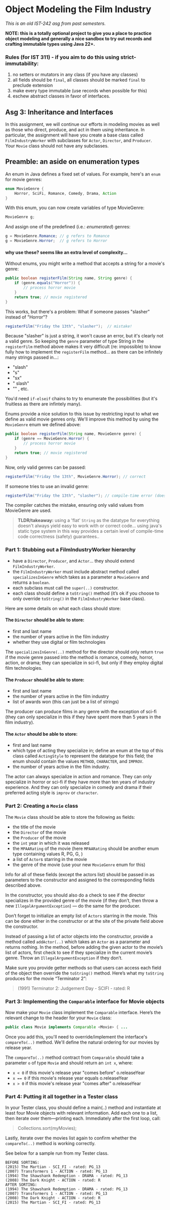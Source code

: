 # Object Modeling the Film Industry 

*This is an old IST-242 asg from past semesters.*

**NOTE: this is a totally optional project to give you a place to practice object modeling 
and generally a nice sandbox to try out records and crafting immutable types using Java 22+.**

### Rules (for IST 311) - if you aim to do this using strict-immutability:
1. no setters or mutators in any class (if you have any classes) 
2. all fields should be `final`, all classes should be marked `final` to preclude extension
3. make every type immutable (use records when possible for this) 
4. eschew abstract classes in favor of interfaces.

## Asg 3: Inheritance and Interfaces

In this assignment, we will continue our efforts in modeling movies as well as those who direct, produce, and act in them using inheritance. In particular, the assignment will have you create a base class called `FilmIndustryWorker` with subclasses for `Actor`, `Director`, and `Producer`.  
Your `Movie` class should not have any subclasses.  

## Preamble: an aside on enumeration types

An enum in Java defines a fixed set of values. For example, here's an `enum` for movie genres:

```java
enum MovieGenre {
    Horror, SciFi, Romance, Comedy, Drama, Action
}
```

With this enum, you can now create variables of type MovieGenre:

```java
MovieGenre g;
```

And assign one of the predefined (i.e.: *enumerated*) genres:

```java
g = MovieGenre.Romance; // g refers to Romance
g = MovieGenre.Horror;  // g refers to Horror
```

#### why use these? seems like an extra level of complexity...

Without enums, you might write a method that accepts a string for a movie's genre:

```java
public boolean registerFilm(String name, String genre) {
    if (genre.equals("Horror")) {
        // process horror movie
    }
    return true; // movie registered
}
```

This works, but there's a problem: What if someone passes "slasher" instead of "Horror"?

```java
registerFilm("Friday the 13th", "slasher");  // mistake!
```

Because "slasher" is just a string, it won't cause an error, but it's clearly not a valid genre. 
So keeping the `genre` parameter of type String in the `registerFilm` method above makes it very difficult (re: impossible)
to know fully how to implement the `registerFilm` method... as there can be infinitely many strings passed in...:
* "slash"
* "s"
* "sx"
* " slash"
* "" , etc.

You'd need `if-elseif` chains to try to enumerate the possibilities (but it's fruitless as there are infintely many).

Enums provide a nice solution to this issue by restricting input to what we define as valid movie genres only. We'll improve this
method by using the `MovieGenre` enum we defined above:

```java
public boolean registerFilm(String name, MovieGenre genre) {
    if (genre == MovieGenre.Horror) {
        // process horror movie
    }
    return true; // movie registered
}
```
Now, only valid genres can be passed:

```java
registerFilm("Friday the 13th", MovieGenre.Horror); // correct
```

If someone tries to use an invalid genre:

```java
registerFilm("Friday the 13th", "slasher"); // compile-time error (doesn't even start executing your code)!
```

The compiler catches the mistake, ensuring only valid values from MovieGenre are used.

> **TLDR/takeaway:** using a 'flat' `String` as the datatype for everything doesn't always yield
> easy to work with or correct code... using java's static type system in this way provides a certain level of
> compile-time code correctness (safety) guarantees..

### Part 1: Stubbing out a FilmIndustryWorker hierarchy  

- have a `Director`, `Producer`, and `Actor`... they should extend `FilmIndustryWorker`.
- the `FilmIndustryWorker` must include abstract method called `specializesInGenre` which takes as a parameter a `MovieGenre` and returns a `boolean`.
- each subclass must call the `super(..)` constructor.
- each class should define a `toString()` method (it’s ok if you choose to only override `toString()` in the `FilmIndustryWorker` base class).

Here are some details on what each class should store:

#### The `Director` should be able to store:

- first and last name
- the number of years active in the film industry
- whether they use digital or film technologies

The `specializesInGenre(..)` method for the director should only return `true` if the movie genre passed into the method is romance, comedy, horror, action, or drama; they can specialize in sci-fi, but only if they employ digital film technologies.

#### The `Producer` should be able to store:

- first and last name
- the number of years active in the film industry
- list of awards won (this can just be a list of strings)

The producer can produce films in any genre with the exception of sci-fi 
(they can only specialize in this if they have spent more than 5 years in the film industry).

#### The `Actor` should be able to store:

- first and last name
- which type of acting they specialize in; define an enum at the top of this class called `ActingStyle` to represent the datatype for this field; the enum should contain the values `METHOD`, `CHARACTER`, and `IMPROV`.
- the number of years active in the film industry.

The actor can always specialize in action and romance. They can only specialize in horror or sci-fi if they have more than ten years of industry experience. And they can only specialize in comedy 
and drama if their preferred acting style is `improv` or `character`.

### Part 2: Creating a `Movie` class

The `Movie` class should be able to store the following as fields:

- the title of the movie
- the `Director` of the movie
- the `Producer` of the movie
- the `int` year in which it was released
- the `MPAARating` of the movie (here `MPAARating` should be another enum type containing values R, PG, G, )
- a list of `Actor`s starring in the movie
- the genre of the movie (use your new `MovieGenre` enum for this)

Info for all of these fields (except the actors list) should be passed in as parameters to the constructor and assigned to the corresponding fields described above.

In the constructor, you should also do a check to see if the director specializes in the provided genre of the movie (if they don’t, then throw a new `IllegalArgumentException`) — do the same for the producer.

Don’t forget to initialize an empty list of `Actors` starring in the movie. This can be done either in the constructor or at the site of the private field above the constructor.

Instead of passing a list of actor objects into the constructor, provide a method called `addActor(..)` which takes an `Actor` as a parameter and returns nothing. In the method, before adding the given actor to the movie’s list of actors, first check to see if they specialize in the current movie’s genre. Throw an `IllegalArgumentException` if they don’t.

Make sure you provide getter methods so that users can access each field of the object then override the `toString()` method. Here’s what my `toString` produces for the movie “Terminator 2”:

> (1991) Terminator 2: Judgement Day - SCIFI - rated: R

### Part 3: Implementing the `Comparable` interface for Movie objects

Now make your `Movie` class implement the `Comparable` interface. Here’s the relevant change to the header for your `Movie` class:

```java
public class Movie implements Comparable <Movie> { ...
```

Once you add this, you'll need to override/implement the 
interface's `compareTo(..)` method. We'll define the 
natural ordering for our movies by release year. 

The `compareTo(..)` method contract from `Comparable` should 
take a parameter `o` of type `Movie` and should return 
an `int x`, where:

* `x < 0` if this movie's release year "comes before" o.releaseYear
* `x == 0` if this movie's release year equals o.releaseYear
* `x > 0` if this movie's release year "comes after" o.releaseYear

### Part 4: Putting it all together in a Tester class

In your Tester class, you should define a main(..) method and instantiate at least four Movie objects with relevant information. Add each one to a list, then iterate over them—printing each. Immediately after the first loop, call:

> Collections.sort(myMovies);

Lastly, iterate over the movies list again to confirm whether 
the `compareTo(..)` method is working correctly. 

See below for a sample run from my Tester class.

```
BEFORE SORTING:
(2015) The Martian - SCI_FI - rated: PG_13  
(2007) Transformers 1 - ACTION - rated: PG_13  
(1994) The Shawshank Redemption - DRAMA - rated: PG_13  
(2008) The Dark Knight - ACTION - rated: R
AFTER SORTING:
(1994) The Shawshank Redemption - DRAMA - rated: PG_13  
(2007) Transformers 1 - ACTION - rated: PG_13  
(2008) The Dark Knight - ACTION - rated: R  
(2015) The Martian - SCI_FI - rated: PG_13
```
